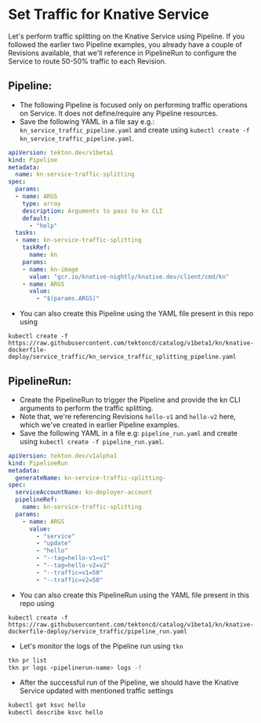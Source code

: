# Set Traffic for Knative Service

Let's perform traffic splitting on the Knative Service using Pipeline.
If you followed the earlier two Pipeline examples, you already have a couple of Revisions available, that we'll reference in PipelineRun to
configure the Service to route 50-50% traffic to each Revision.

## Pipeline:

- The following Pipeline is focused only on performing traffic operations
  on Service. It does not define/require any Pipeline resources.
- Save the following YAML in a file say e.g.: `kn_service_traffic_pipeline.yaml` and create using
 `kubectl create -f kn_service_traffic_pipeline.yaml`.

```yaml
apiVersion: tekton.dev/v1beta1
kind: Pipeline
metadata:
  name: kn-service-traffic-splitting
spec:
  params:
  - name: ARGS
    type: array
    description: Arguments to pass to kn CLI
    default:
      - "help"
  tasks:
  - name: kn-service-traffic-splitting
    taskRef:
      name: kn
    params:
    - name: kn-image
      value: "gcr.io/knative-nightly/knative.dev/client/cmd/kn"
    - name: ARGS
      value:
        - "$(params.ARGS)"
```

 - You can also create this Pipeline using the YAML file present in this repo using
```
kubectl create -f https://raw.githubusercontent.com/tektoncd/catalog/v1beta1/kn/knative-dockerfile-deploy/service_traffic/kn_service_traffic_splitting_pipeline.yaml
```

## PipelineRun:

- Create the PipelineRun to trigger the Pipeline and provide the kn CLI arguments to perform the traffic splitting.
- Note that, we're referencing Revisions `hello-v1` and `hello-v2` here, which we've created in earlier Pipeline examples.
- Save the following YAML in a file e.g: `pipeline_run.yaml` and create using
 `kubectl create -f pipeline_run.yaml`.

```yaml
apiVersion: tekton.dev/v1alpha1
kind: PipelineRun
metadata:
  generateName: kn-service-traffic-splitting-
spec:
  serviceAccountName: kn-deployer-account
  pipelineRef:
    name: kn-service-traffic-splitting
  params:
    - name: ARGS
      value:
        - "service"
        - "update"
        - "hello"
        - "--tag=hello-v1=v1"
        - "--tag=hello-v2=v2"
        - "--traffic=v1=50"
        - "--traffic=v2=50"
```
- You can also create this PipelineRun using the YAML file present in this repo using
```
kubectl create -f https://raw.githubusercontent.com/tektoncd/catalog/v1beta1/kn/knative-dockerfile-deploy/service_traffic/pipeline_run.yaml
```

- Let's monitor the logs of the Pipeline run using `tkn`
```bash
tkn pr list
tkn pr logs <pipelinerun-name> logs -f
```

- After the successful run of the Pipeline, we should have the Knative Service updated with mentioned traffic settings
```bash
kubectl get ksvc hello
kubectl describe ksvc hello
```
